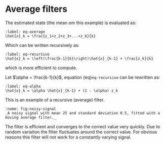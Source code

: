 # Average filters

The estimated state (the mean om this example) is evaluated as:

```{math}
:label: eq-average
\hat{x}_k = \frac{z_1+z_2+z_3+...+z_k}{k}
```

Which can be written recursively as:

```{math}
:label: eq-recursive
\hat{x}_k = \left(\frac{k-1}{k}\right)\hat{x}_{k-1} + \frac{z_k}{k}
```
which is more efficient to compute.

Let $\alpha = \frac{k-1}{k}$, equation {eq}`eq-recursive` can be rewritten as:

```{math}
:label: eq-alpha
\hat{x}_k = \alpha \hat{x}_{k-1} + (1 - \alpha) z_k
```

This is an example of a recursive (average) filter. 

```{figure} image-8.png
:name: fig-noisy-signal
_A noisy signal with mean 25 and standard deviation 0.5, fitted with a moving average filter._
```

The filter is efficient and converges to the correct value very quickly. Due to random variation the filter fluctuates around the correct value. For obvious reasons this filter will not work for a constantly varying signal.